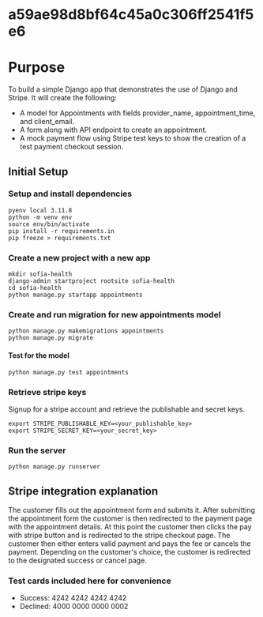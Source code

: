 # a59ae98d8bf64c45a0c306ff2541f5e6
# Purpose
To build a simple Django app that demonstrates the use of Django and Stripe.
It will create the following:
 - A model for Appointments with fields provider_name, appointment_time, and client_email.
 - A form along with API endpoint to create an appointment.
 - A mock payment flow using Stripe test keys to show the creation of a test payment checkout session.

##  Initial Setup
### Setup and install dependencies
```
pyenv local 3.11.8
python -m venv env
source env/bin/activate
pip install -r requirements.in
pip freeze > requirements.txt
```

### Create a new project with a new app
```
mkdir sofia-health
django-admin startproject rootsite sofia-health
cd sofia-health
python manage.py startapp appointments
```

### Create and run migration for new appointments model
```
python manage.py makemigrations appointments
python manage.py migrate
```

#### Test for the model
```
python manage.py test appointments
```

### Retrieve stripe keys
Signup for a stripe account and retrieve the publishable and secret keys.
```
export STRIPE_PUBLISHABLE_KEY=<your_publishable_key>
export STRIPE_SECRET_KEY=<your_secret_key>
```

### Run the server
```
python manage.py runserver
```

## Stripe integration explanation
The customer fills out the appointment form and submits it. After submitting the appointment form the customer is then redirected to the payment page with the appointment details. At this point the customer then clicks the pay with stripe button and is redirected to the stripe checkout page. The customer then either enters valid payment and pays the fee or cancels the payment. Depending on the customer's choice, the customer is redirected to the designated success or cancel page.
  
### Test cards included here for convenience
- Success: 4242 4242 4242 4242
- Declined: 4000 0000 0000 0002

